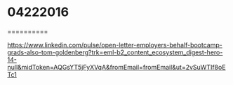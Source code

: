 # 04222016
==========


https://www.linkedin.com/pulse/open-letter-employers-behalf-bootcamp-grads-also-tom-goldenberg?trk=eml-b2_content_ecosystem_digest-hero-14-null&midToken=AQGsYT5jFyXVqA&fromEmail=fromEmail&ut=2vSuWTIf8oETc1